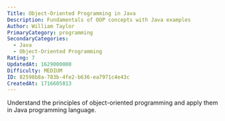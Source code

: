 ```yaml
---
Title: Object-Oriented Programming in Java
Description: Fundamentals of OOP concepts with Java examples
Author: William Taylor
PrimaryCategory: programming
SecondaryCategories:
  - Java
  - Object-Oriented Programming
Rating: 7
UpdatedAt: 1629000000
Difficulty: MEDIUM
ID: 82598b8a-783b-4fe2-b636-ea7971c4e43c
CreatedAt: 1716605813
---
```

Understand the principles of object-oriented programming and apply them in Java programming language.
